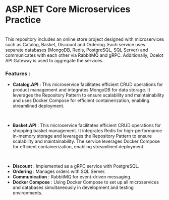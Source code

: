  <h1 >  ASP.NET Core Microservices Practice </h1>


<br/>
This repository includes an online store project designed with microservices such as Catalog, 
Basket, Discount and Ordering. Each service uses separate databases (MongoDB, Redis, PostgreSQL, 
SQL Server) and communicates with each other via RabbitMQ and gRPC. Additionally, Ocelot API Gateway is used to aggregate the services.


### Features :
- **Catalog.API** : This microservice facilitates efficient CRUD operations for product management and integrates MongoDB for data storage. It leverages the Repository Pattern to ensure scalability and maintainability and uses Docker Compose for efficient containerization, enabling streamlined deployment.
<br/>

- **Basket.API** : This microservice facilitates efficient CRUD operations for shopping basket management. It integrates Redis for high-performance in-memory storage and leverages the Repository Pattern to ensure scalability and maintainability. The service leverages Docker Compose for efficient containerization, enabling streamlined deployment.
<br/>

- **Discount** :  Implemented as a gRPC service with PostgreSQL.
- **Ordering** : Manages orders with SQL Server.
- **Communication** : RabbitMQ for event-driven messaging.
- **Docker Compose** : Using Docker Compose to set up all microservices and databases simultaneously in development and testing environments.


